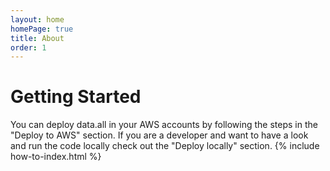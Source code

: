 ```yaml
---
layout: home
homePage: true
title: About
order: 1
---
```


# **Getting Started**
You can deploy data.all in your AWS accounts by following the steps in the "Deploy to AWS" section. If you are a developer
and want to have a look and run the code locally check out the "Deploy locally" section.
{% include how-to-index.html %}
